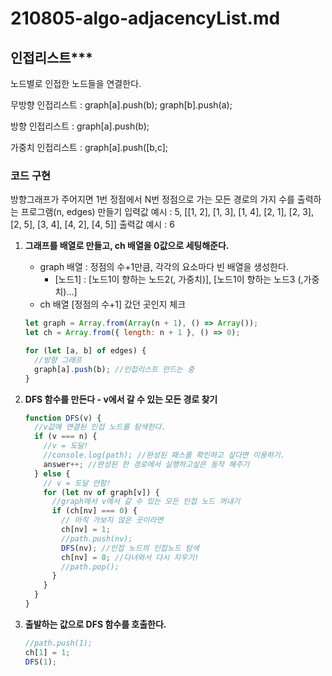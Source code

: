 # 210805-algo-adjacencyList.md

## 인접리스트\*\*\*

노드별로 인접한 노드들을 연결한다.

무방향 인접리스트 : graph[a].push(b); graph[b].push(a);

방향 인접리스트 : graph[a].push(b);

가중치 인접리스트 : graph[a].push([b,c];

### 코드 구현

방향그래프가 주어지면 1번 정점에서 N번 정점으로 가는 모든 경로의 가지 수를 출력하는 프로그램(n, edges) 만들기
입력값 예시 : 5, [[1, 2], [1, 3], [1, 4], [2, 1], [2, 3], [2, 5], [3, 4], [4, 2], [4, 5]]
출력값 예시 : 6

1. **그래프를 배열로 만들고, ch 배열을 0값으로 세팅해준다.**

   - graph 배열 : 정점의 수+1만큼, 각각의 요소마다 빈 배열을 생성한다.
     - [노드1] : [노드1이 향하는 노드2(, 가중치)], [노드1이 향하는 노드3 (,가중치)...]
   - ch 배열 [정점의 수+1] 갔던 곳인지 체크

   ```jsx
   let graph = Array.from(Array(n + 1), () => Array());
   let ch = Array.from({ length: n + 1 }, () => 0);

   for (let [a, b] of edges) {
     //방향 그래프
     graph[a].push(b); //인접리스트 만드는 중
   }
   ```

2. **DFS 함수를 만든다 - v에서 갈 수 있는 모든 경로 찾기**

   ```jsx
   function DFS(v) {
     //v값에 연결된 인접 노드를 탐색한다.
     if (v === n) {
       //v = 도달!
       //console.log(path); //완성된 패스를 확인하고 싶다면 이용하기.
       answer++; //완성된 한 경로에서 실행하고싶은 동작 해주기
     } else {
       // v = 도달 안함!
       for (let nv of graph[v]) {
         //graph에서 v에서 갈 수 있는 모든 인접 노드 꺼내기
         if (ch[nv] === 0) {
           // 아직 가보지 않은 곳이라면
           ch[nv] = 1;
           //path.push(nv);
           DFS(nv); //인접 노드의 인접노드 탐색
           ch[nv] = 0; //다녀와서 다시 지우기!
           //path.pop();
         }
       }
     }
   }
   ```

3. **출발하는 값으로 DFS 함수를 호출한다.**

   ```jsx
   //path.push(1);
   ch[1] = 1;
   DFS(1);
   ```
